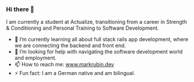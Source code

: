 ### Hi there 👋

I am currently a student at Actualize, transitioning from a career in Strength & Conditioning and Personal Training to Software Development. 


- 🌱 I’m currently learning all about full stack rails app development, where we are connecting the backend and front end.
- 🤔 I’m looking for help with navigating the software development world and employment.
- 📫 How to reach me: www.markrubin.dev
- ⚡ Fun fact: I am a German native and am bilingual.

<!--
**markprubin/markprubin** is a ✨ _special_ ✨ repository because its `README.md` (this file) appears on your GitHub profile.

Here are some ideas to get you started:

- 🔭 I’m currently working on ...
- 🌱 I’m currently learning ...
- 👯 I’m looking to collaborate on ...
- 🤔 I’m looking for help with ...
- 💬 Ask me about ...
- 📫 How to reach me: ...
- 😄 Pronouns: ...
- ⚡ Fun fact: ...
-->
